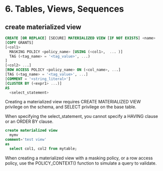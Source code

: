 # 6. Tables, Views, Sequences

## create materialized view
```sql
CREATE [OR REPLACE] [SECURE] MATERIALIZED VIEW [IF NOT EXISTS] <name>
[COPY GRANTS]
[<col1> 
  MASKING POLICY <policy_name> [USING (<col1>,  ... )]
  TAG (<tag_name> = '<tag_value>', ...)
]
[<col2> ...]
[ROW ACCESS POLICY <policy_name> ON (<col_name>, ...]
[TAG (<tag_name> = '<tag_value>', ...]
[COMMENT = '<string_literal>']
[CLUSTER BY (<expr1> ...)]
AS 
  <select_statement>
```

Creating a materialized view requires CREATE MATERIALIZED VIEW privilege on the schema, and SELECT privilege on the base table. 

When specifying the select_statement, you cannot specify a HAVING clause or an ORDER BY clause.

```sql
create materialized view 
  mymv
comment='test view'
as
  select col1, col2 from mytable;
```

When creating a materialized view with a masking policy, or a row access policy, use the POLICY_CONTEXT() function to simulate a query to validate.























